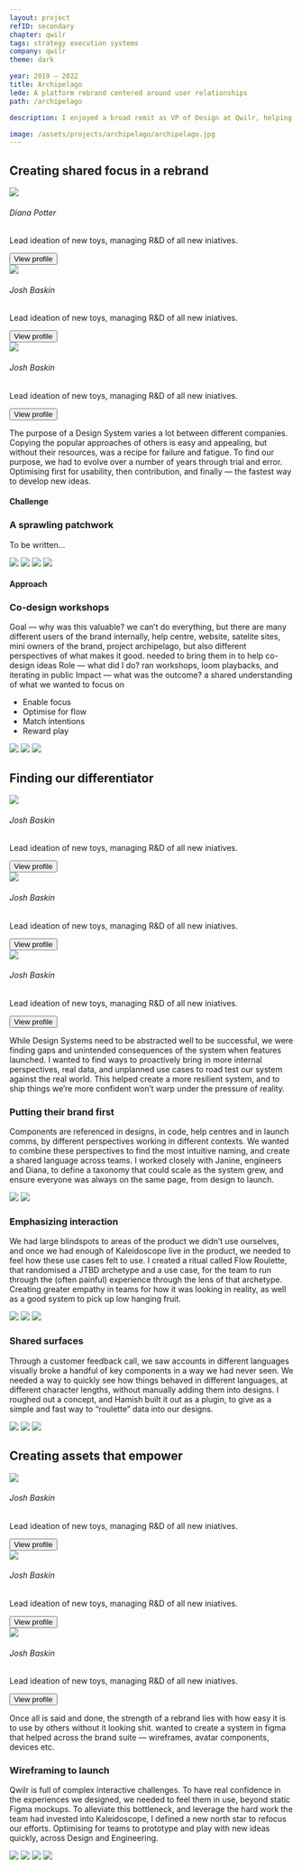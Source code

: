 ```yaml
---
layout: project
refID: secondary
chapter: qwilr
tags: strategy execution systems
company: qwilr
theme: dark

year: 2019 — 2022
title: Archipelago
lede: A platform rebrand centered around user relationships
path: /archipelago

description: I enjoyed a broad remit as VP of Design at Qwilr, helping shape many aspects of the company. From creating strategies, principles, team structures, and rituals to hone craft. The immense challenge is finding a way for them all to work together, and create better impact for it. Below are the highlights that helped give me a deeper understanding of the relationships between strategy, people, intuition and impact.

image: /assets/projects/archipelago/archipelago.jpg
---
```


<section class="bordered">
        <div class="tiles center">
        <div>
            <h2>Creating shared focus in a rebrand</h2>
            <div class="collaborators">
                <div class="collaborator">
                    <img src="/assets/projects/collaborators/diana.jpeg">
                    <div class="info">
                        <h6>Diana Potter</h6>
                        <p>Lead ideation of new toys, managing R&D of all new iniatives.</p>
                        <button class="link-button {{ page.theme }}" onclick="location.href='linkedin.com'">View profile</button>
                    </div>
                </div>
                <div class="collaborator">
                    <img src="/assets/site/avatar-test.jpg">
                    <div class="info">
                        <h6>Josh Baskin</h6>
                        <p>Lead ideation of new toys, managing R&D of all new iniatives.</p>
                        <button class="link-button {{ page.theme }}" onclick="location.href='linkedin.com'">View profile</button>
                    </div>
                </div>
                <div class="collaborator">
                    <img src="/assets/site/avatar-test.jpg">
                    <div class="info">
                        <h6>Josh Baskin</h6>
                        <p>Lead ideation of new toys, managing R&D of all new iniatives.</p>
                        <button class="link-button {{ page.theme }}" onclick="location.href='linkedin.com'">View profile</button>
                    </div>
                </div>
            </div>
        </div>
        <div>
            <p class="description">The purpose of a Design System varies a lot between different companies. Copying the popular approaches of others is easy and appealing, but without their resources, was a recipe for failure and fatigue. To find our purpose, we had to evolve over a number of years through trial and error. Optimising first for usability, then contribution, and  finally — the fastest way to develop new ideas.</p>
        </div>
    </div>
</section>

#### Challenge

### A sprawling patchwork

To be written...

<section>
    <div class="gallery">
        <img class="half" src="/assets/projects/archipelago/example-a.jpg">
        <img class="half" src="/assets/projects/archipelago/example-b.jpg">
        <img class="half" src="/assets/projects/archipelago/example-c.jpg">
        <img class="half" src="/assets/projects/archipelago/example-d.jpg">
    </div>
</section>

#### Approach

### Co-design workshops

Goal — why was this valuable? we can’t do everything, but there are many different users of the brand internally, help centre, website, satelite sites, mini owners of the brand, project archipelago, but also different perspectives of what makes it good. needed to bring them in to help co-design ideas
Role — what did I do? ran workshops, loom playbacks, and iterating in public
Impact — what was the outcome? a shared understanding of what we wanted to focus on

- Enable focus
- Optimise for flow
- Match intentions
- Reward play

<section>
    <div class="gallery">
        <img class="half" src="/assets/projects/archipelago/workshop-a.jpg">
        <img class="half" src="/assets/projects/archipelago/workshop-b.jpg">
        <img class="full" src="/assets/projects/archipelago/workshop-c.jpg">
    </div>
</section>

<section class="bordered">
        <div class="tiles center">
        <div>
            <h2>Finding our differentiator</h2>
            <div class="collaborators">
                <div class="collaborator">
                    <img src="/assets/site/avatar-test.jpg">
                    <div class="info">
                        <h6>Josh Baskin</h6>
                        <p>Lead ideation of new toys, managing R&D of all new iniatives.</p>
                        <button class="link-button {{ page.theme }}" onclick="location.href='linkedin.com'">View profile</button>
                    </div>
                </div>
                <div class="collaborator">
                    <img src="/assets/site/avatar-test.jpg">
                    <div class="info">
                        <h6>Josh Baskin</h6>
                        <p>Lead ideation of new toys, managing R&D of all new iniatives.</p>
                        <button class="link-button {{ page.theme }}" onclick="location.href='linkedin.com'">View profile</button>
                    </div>
                </div>
                <div class="collaborator">
                    <img src="/assets/site/avatar-test.jpg">
                    <div class="info">
                        <h6>Josh Baskin</h6>
                        <p>Lead ideation of new toys, managing R&D of all new iniatives.</p>
                        <button class="link-button {{ page.theme }}" onclick="location.href='linkedin.com'">View profile</button>
                    </div>
                </div>
            </div>
        </div>
        <div>
            <p class="description">While Design Systems need to be abstracted well to be successful, we were finding gaps and unintended consequences of the system when features launched. I wanted to find ways to proactively bring in more internal perspectives, real data, and unplanned use cases to road test our system against the real world. This helped create a more resilient system, and to ship things we’re more confident won’t warp under the pressure of reality.</p>
        </div>
    </div>
</section>

### Putting their brand first

Components are referenced in designs, in code, help centres and in launch comms, by different perspectives working in different contexts. We wanted to combine these perspectives to find the most intuitive naming, and create a shared language across teams. I worked closely with Janine, engineers and Diana, to define a taxonomy that could scale as the system grew, and ensure everyone was always on the same page, from design to launch.

<section>
    <div class="gallery">
        <img class="third" src="/assets/projects/archipelago/brand.jpg">
        <img class="twothirds" src="/assets/projects/archipelago/fake-brand.jpg">
    </div>
</section>

### Emphasizing interaction

We had large blindspots to areas of the product we didn’t use ourselves, and once we had enough of Kaleidoscope live in the product, we needed to feel how these use cases felt to use. I created a ritual called Flow Roulette, that randomised a JTBD archetype and a use case, for the team to run through the (often painful) experience through the lens of that archetype. Creating greater empathy in teams for how it was looking in reality, as well as a good system to pick up low hanging fruit.

<section>
    <div class="gallery">
        <img class="half" src="/assets/projects/archipelago/interaction-a.jpg">
        <img class="half" src="/assets/projects/archipelago/interaction-b.jpg">
        <img class="full" src="/assets/projects/archipelago/interaction-c.jpg">
    </div>
</section>

### Shared surfaces

Through a customer feedback call, we saw accounts in different languages visually broke a handful of key components in a way we had never seen. We needed a way to quickly see how things behaved in different languages, at different character lengths, without manually adding them into designs. I roughed out a concept, and Hamish built it out as a plugin, to give as a simple and fast way to “roulette” data into our designs.

<section>
    <div class="gallery">
        <img class="full" src="/assets/projects/archipelago/surfaces-a.jpg">
        <img class="half" src="/assets/projects/archipelago/surfaces-b.jpg">
        <img class="half" src="/assets/projects/archipelago/surfaces-c.jpg">
    </div>
</section>

<section class="bordered">
        <div class="tiles center">
        <div>
            <h2>Creating assets that empower</h2>
            <div class="collaborators">
                <div class="collaborator">
                    <img src="/assets/site/avatar-test.jpg">
                    <div class="info">
                        <h6>Josh Baskin</h6>
                        <p>Lead ideation of new toys, managing R&D of all new iniatives.</p>
                        <button class="link-button {{ page.theme }}" onclick="location.href='linkedin.com'">View profile</button>
                    </div>
                </div>
                <div class="collaborator">
                    <img src="/assets/site/avatar-test.jpg">
                    <div class="info">
                        <h6>Josh Baskin</h6>
                        <p>Lead ideation of new toys, managing R&D of all new iniatives.</p>
                        <button class="link-button {{ page.theme }}" onclick="location.href='linkedin.com'">View profile</button>
                    </div>
                </div>
                <div class="collaborator">
                    <img src="/assets/site/avatar-test.jpg">
                    <div class="info">
                        <h6>Josh Baskin</h6>
                        <p>Lead ideation of new toys, managing R&D of all new iniatives.</p>
                        <button class="link-button {{ page.theme }}" onclick="location.href='linkedin.com'">View profile</button>
                    </div>
                </div>
            </div>
        </div>
        <div>
            <p class="description">Once all is said and done, the strength of a rebrand lies with how easy it is to use by others without it looking shit. wanted to create a system in figma that helped across the brand suite — wireframes, avatar components, devices etc.</p>
        </div>
    </div>
</section>

### Wireframing to launch

Qwilr is full of complex interactive challenges. To have real confidence in the experiences we designed, we needed to feel them in use, beyond static Figma mockups. To alleviate this bottleneck, and leverage the hard work the team had invested into Kaleidoscope, I defined a new north star to refocus our efforts. Optimising for teams to prototype and play with new ideas quickly, across Design and Engineering.

<section>
    <div class="gallery">
        <img class="twothirds" src="/assets/projects/archipelago/book.jpg">
        <img class="third" src="/assets/projects/archipelago/wireframe.jpg">
        <img class="third" src="/assets/projects/archipelago/guides.jpg">
        <img class="twothirds" src="/assets/projects/archipelago/library.jpg">
    </div>
</section>
